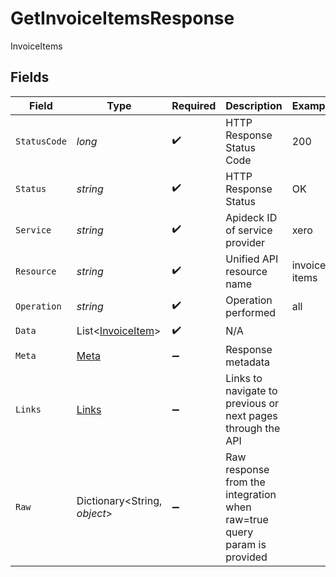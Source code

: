 # GetInvoiceItemsResponse

InvoiceItems


## Fields

| Field                                                                   | Type                                                                    | Required                                                                | Description                                                             | Example                                                                 |
| ----------------------------------------------------------------------- | ----------------------------------------------------------------------- | ----------------------------------------------------------------------- | ----------------------------------------------------------------------- | ----------------------------------------------------------------------- |
| `StatusCode`                                                            | *long*                                                                  | :heavy_check_mark:                                                      | HTTP Response Status Code                                               | 200                                                                     |
| `Status`                                                                | *string*                                                                | :heavy_check_mark:                                                      | HTTP Response Status                                                    | OK                                                                      |
| `Service`                                                               | *string*                                                                | :heavy_check_mark:                                                      | Apideck ID of service provider                                          | xero                                                                    |
| `Resource`                                                              | *string*                                                                | :heavy_check_mark:                                                      | Unified API resource name                                               | invoice-items                                                           |
| `Operation`                                                             | *string*                                                                | :heavy_check_mark:                                                      | Operation performed                                                     | all                                                                     |
| `Data`                                                                  | List<[InvoiceItem](../../Models/Components/InvoiceItem.md)>             | :heavy_check_mark:                                                      | N/A                                                                     |                                                                         |
| `Meta`                                                                  | [Meta](../../Models/Components/Meta.md)                                 | :heavy_minus_sign:                                                      | Response metadata                                                       |                                                                         |
| `Links`                                                                 | [Links](../../Models/Components/Links.md)                               | :heavy_minus_sign:                                                      | Links to navigate to previous or next pages through the API             |                                                                         |
| `Raw`                                                                   | Dictionary<String, *object*>                                            | :heavy_minus_sign:                                                      | Raw response from the integration when raw=true query param is provided |                                                                         |